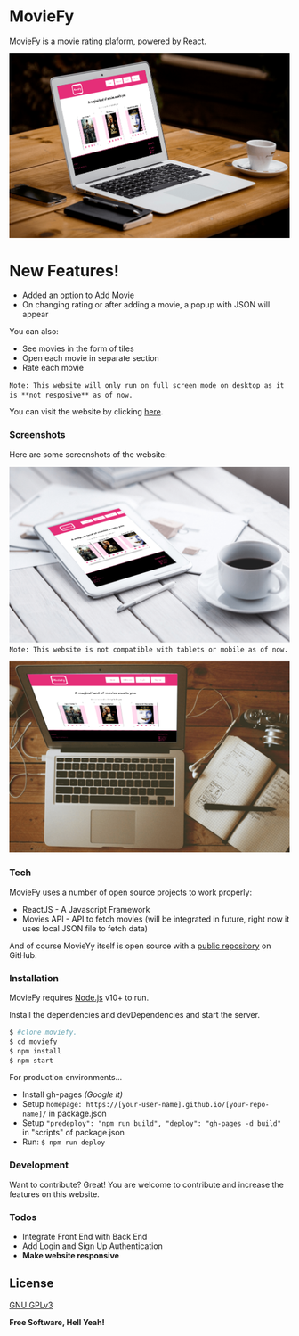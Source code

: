 # MovieFy

MovieFy is a movie rating plaform, powered by React.

![mac](screenshots/mac1.PNG)

# New Features!

  - Added an option to Add Movie
  - On changing rating or after adding a movie, a popup with JSON will appear

You can also:
  - See movies in the form of tiles
  - Open each movie in separate section
  - Rate each movie

`Note: This website will only run on full screen mode on desktop as it is **not resposive** as of now.`

You can visit the website by clicking [here](b30wulffz.github.io/moviefy/).

### Screenshots

Here are some screenshots of the website:

![Tablet](screenshots/tab.PNG)
`Note: This website is not compatible with tablets or mobile as of now.`

![Mac](screenshots/macbook.PNG)

### Tech

MovieFy uses a number of open source projects to work properly:

* ReactJS - A Javascript Framework
* Movies API - API to fetch movies (will be integrated in future, right now it uses local JSON file to fetch data)

And of course MovieYy itself is open source with a [public repository][moviefy]
 on GitHub.

### Installation

MovieFy requires [Node.js](https://nodejs.org/) v10+ to run.

Install the dependencies and devDependencies and start the server.

```sh
$ #clone moviefy.
$ cd moviefy
$ npm install
$ npm start
```

For production environments...

 - Install gh-pages *(Google it)*
 - Setup ```homepage: https://[your-user-name].github.io/[your-repo-name]/``` in package.json
 - Setup ```"predeploy": "npm run build", "deploy": "gh-pages -d build"``` in "scripts" of package.json 
 - Run: ```$ npm run deploy```


### Development

Want to contribute? Great!
You are welcome to contribute and increase the features on this website.

### Todos

 - Integrate Front End with Back End
 - Add Login and Sign Up Authentication
 - **Make website responsive**

License
----

[GNU GPLv3](https://www.gnu.org/licenses/gpl-3.0.en.html)


**Free Software, Hell Yeah!**

[//]: # (Reference links)


   [moviefy]: <https://github.com/b30wulffz/moviefy>
